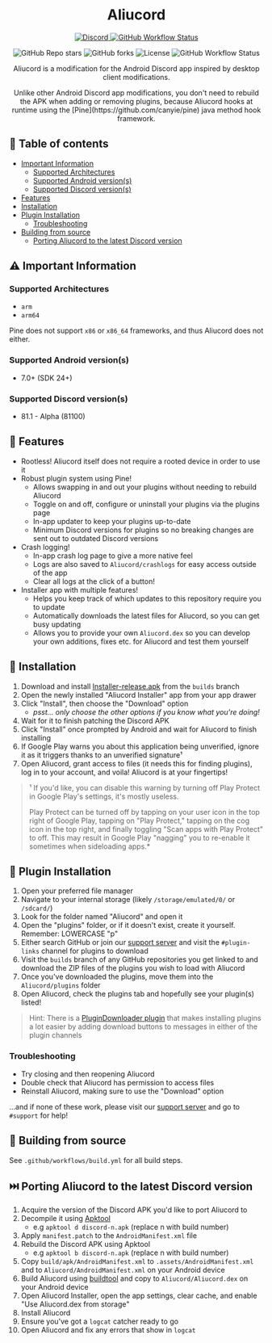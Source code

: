 <h1 align="center">Aliucord</h1>
<p align="center">
  <a href="https://discord.gg/EsNDvBaHVU">
    <img alt="Discord" src="https://img.shields.io/discord/811255666990907402?color=%2300C853&label=Support%20Server&logo=discord&logoColor=%2300C853&style=for-the-badge">
    <img alt="GitHub Workflow Status" src="https://img.shields.io/github/workflow/status/Aliucord/Aliucord/Build%20Installer?label=Installer%20Build&logo=githubactions&logoColor=white&style=for-the-badge">
  </a>
</p>
<p align="center">
  <img alt="GitHub Repo stars" src="https://img.shields.io/github/stars/Aliucord/Aliucord?color=181717&logo=github&style=for-the-badge">
  <img alt="GitHub forks" src="https://img.shields.io/github/forks/Aliucord/Aliucord?color=181717&logo=github&style=for-the-badge">
  <img alt="License" src="https://img.shields.io/badge/LICENSE-OSL--3.0-0099E5?style=for-the-badge">
  <img alt="GitHub Workflow Status" src="https://img.shields.io/github/workflow/status/Aliucord/Aliucord/Build?label=App%20Build&logo=githubactions&logoColor=white&style=for-the-badge">
</p>

<p align="center">
Aliucord is a modification for the Android Discord app inspired by desktop client modifications.
</p>
<p align="center">
Unlike other Android Discord app modifications, you don't need to rebuild the APK when adding or removing plugins, because Aliucord hooks at runtime using the [Pine](https://github.com/canyie/pine) java method hook framework.
</p>

## 📃 Table of contents

- [Important Information](#-important-information)
  - [Supported Architectures](#supported-architectures)
  - [Supported Android version(s)](#supported-android-versions)
  - [Supported Discord version(s)](#supported-discord-versions)
- [Features](#-features)
- [Installation](#-installation)
- [Plugin Installation](#-plugin-installation)
  - [Troubleshooting](#troubleshooting)
- [Building from source](#-building-from-source)
  - [Porting Aliucord to the latest Discord version](#-porting-aliucord-to-the-latest-discord-version)

## ⚠️ Important Information

### Supported Architectures

- `arm`
- `arm64`

Pine does not support `x86` or `x86_64` frameworks, and thus Aliucord does not either.

### Supported Android version(s)

- 7.0+ (SDK 24+)

### Supported Discord version(s)

- 81.1 - Alpha (81100)

## 🎨 Features

- Rootless! Aliucord itself does not require a rooted device in order to use it
- Robust plugin system using Pine!
    - Allows swapping in and out your plugins without needing to rebuild Aliucord
    - Toggle on and off, configure or uninstall your plugins via the plugins page
    - In-app updater to keep your plugins up-to-date
    - Minimum Discord versions for plugins so no breaking changes are sent out to outdated Discord versions
- Crash logging!
    - In-app crash log page to give a more native feel
    - Logs are also saved to `Aliucord/crashlogs` for easy access outside of the app
    - Clear all logs at the click of a button!
- Installer app with multiple features!
    - Helps you keep track of which updates to this repository require you to update
    - Automatically downloads the latest files for Aliucord, so you can get busy updating
    - Allows you to provide your own `Aliucord.dex` so you can develop your own additions, fixes etc. for Aliucord and test them yourself

## 📲 Installation

1. Download and install [Installer-release.apk](https://github.com/Aliucord/Aliucord/raw/builds/Installer-release.apk) from the `builds` branch
2. Open the newly installed "Aliucord Installer" app from your app drawer
3. Click "Install", then choose the "Download" option
    - *psst... only choose the other options if you know what you're doing!*
5. Wait for it to finish patching the Discord APK
6. Click "Install" once prompted by Android and wait for Aliucord to finish installing
7. If Google Play warns you about this application being unverified, ignore it as it triggers thanks to an unverified signature¹
8. Open Aliucord, grant access to files (it needs this for finding plugins), log in to your account, and voila! Aliucord is at your fingertips!

> ¹ If you'd like, you can disable this warning by turning off Play Protect in Google Play's settings, it's mostly useless.
> 
> Play Protect can be turned off by tapping on your user icon in the top right of Google Play, tapping on "Play Protect," tapping on the cog icon in the top right, and finally toggling "Scan apps with Play Protect" to off. This may result in Google Play "nagging" you to re-enable it sometimes when sideloading apps.*


## 🔌 Plugin Installation

1. Open your preferred file manager
2. Navigate to your internal storage (likely `/storage/emulated/0/` or `/sdcard/`)
3. Look for the folder named "Aliucord" and open it
4. Open the "plugins" folder, or if it doesn't exist, create it yourself. Remember: LOWERCASE "p"
5. Either search GitHub or join our [support server](https://discord.gg/EsNDvBaHVU) and visit the `#plugin-links` channel for plugins to download
6. Visit the `builds` branch of any GitHub repositories you get linked to and download the ZIP files of the plugins you wish to load with Aliucord
7. Once you've downloaded the plugins, move them into the `Aliucord/plugins` folder
8. Open Aliucord, check the plugins tab and hopefully see your plugin(s) listed!

> Hint: There is a [PluginDownloader plugin](https://github.com/Vendicated/AliucordPlugins/blob/builds/PluginDownloader.zip?raw=true) that makes installing plugins a lot easier by adding download buttons to messages in either of the plugin channels


### Troubleshooting

- Try closing and then reopening Aliucord
- Double check that Aliucord has permission to access files
- Reinstall Aliucord, making sure to use the "Download" option

...and if none of these work, please visit our [support server](https://discord.gg/EsNDvBaHVU) and go to `#support` for help!


## 🧱 Building from source
See `.github/workflows/build.yml` for all build steps.

## ⏭️ Porting Aliucord to the latest Discord version

1. Acquire the version of the Discord APK you'd like to port Aliucord to
2. Decompile it using [Apktool](https://github.com/iBotPeaches/Apktool)
    - e.g `apktool d discord-n.apk` (replace n with build number)
3. Apply `manifest.patch` to the `AndroidManifest.xml` file
4. Rebuild the Discord APK using Apktool
    - e.g `apktool b discord-n.apk` (replace n with build number)
5. Copy `build/apk/AndroidManifest.xml` to `.assets/AndroidManifest.xml` and to `Aliucord/AndroidManifest.xml` on your Android device
6. Build Aliucord using [buildtool](https://github.com/Aliucord/buildtool) and copy to `Aliucord/Aliucord.dex` on your Android device
7. Open Aliucord Installer, open the app settings, clear cache, and enable "Use Aliucord.dex from storage"
8. Install Aliucord
9. Ensure you've got a `logcat` catcher ready to go
10. Open Aliucord and fix any errors that show in `logcat`

